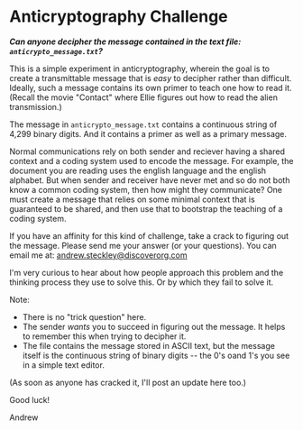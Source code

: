 # Anticryptography Challenge

**_Can anyone decipher the message contained in the text file: 
`anticrypto_message.txt`?_**

This is a simple experiment in anticryptography, wherein the goal is to create a transmittable message that is *easy* to decipher rather than difficult. Ideally, such a message contains its own primer to teach one how to read it.
(Recall the movie "Contact" where Ellie figures out how to read the alien transmission.) 

The message in `anticrypto_message.txt` contains a continuous string of 4,299 binary digits. And it contains a primer as well as a primary message.

Normal communications rely on both sender and reciever having a shared context and a coding system used to encode the message. 
For example, the document you are reading uses the english language and the english alphabet.
But when sender and receiver have never met and so do not both know a common coding system, then how might they communicate? 
One must create a message that relies on some minimal context that is guaranteed to be shared, and then use that to bootstrap the teaching of a coding system.

If you have an affinity for this kind of challenge, take a crack to figuring out the message. 
Please send me your answer (or your questions). You can email me at:
andrew.steckley@discoverorg.com

I'm very curious to hear about how people approach this problem and the thinking process they use to solve this. Or by which they fail to solve it.

Note:
* There is no "trick question" here. 
* The sender *wants* you to succeed in figuring out the message. It helps to remember this when trying to decipher it.
* The file contains the message stored in ASCII text, but the message itself is the continuous string of binary digits -- the 0's oand 1's you see in a simple text editor.

(As soon as anyone has cracked it, I'll post an update here too.)

Good luck!

Andrew 
 
  
